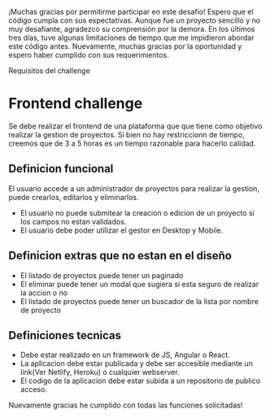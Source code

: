 ¡Muchas gracias por permitirme participar en este desafío! Espero que el código cumpla con sus expectativas. Aunque fue un proyecto sencillo y no muy desafiante, agradezco su comprensión por la demora. En los últimos tres días, tuve algunas limitaciones de tiempo que me impidieron abordar este código antes. Nuevamente, muchas gracias por la oportunidad y espero haber cumplido con sus requerimientos.

Requisitos del challenge

# Frontend challenge
Se debe realizar el frontend de una plataforma que que tiene como objetivo realizar la gestion de proyectos.
Si bien no hay restriccionn de tiempo, creemos que de 3 a 5 horas es un tiempo razonable para hacerlo calidad.

## Definicion funcional
El usuario accede a un administrador de proyectos para realizar la gestion, puede crearlos, editarlos y eliminarlos.

* El usuario no puede submitear la creacion o edicion de un proyecto si los campos no estan validados.
* El usuario debe poder utilizar el gestor en Desktop y Mobile.

## Definicion extras que no estan en el diseño
* El listado de proyectos puede tener un paginado
* El eliminar puede tener un modal que sugiera si esta seguro de realizar la accion o no
* El listado de proyectos puede tener un buscador de la lista por nombre de proyecto

## Definiciones tecnicas
* Debe estar realizado en un framework de JS, Angular o React.
* La aplicacion debe estar publicada y debe ser accesible mediante un link(Ver Netlify, Heroku) o cualquier webserver.
* El codigo de la aplicacion debe estar subida a un repositorio de publico acceso.

Nuevamente gracias he cumplido con todas las funciones solicitadas!
